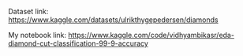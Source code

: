 Dataset link: https://www.kaggle.com/datasets/ulrikthygepedersen/diamonds

My notebook link: https://www.kaggle.com/code/vidhyambikasr/eda-diamond-cut-classification-99-9-accuracy
